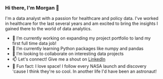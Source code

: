 ### Hi there, I'm Morgan 👋

I'm a data analyst with a passion for healthcare and policy data. I've worked in healthcare for the last several years and am excited to bring the insights I gained there to the world of data analytics.

- 🔭 I’m currently working on expanding my project portfolio to land my first full time data job! 
- 🌱 I’m currently learning Python packages like numpy and pandas
- 👯 I’m looking to collaborate on interesting data projects
- 📫 Let's connect! Give me a shout on [LinkedIn](https://www.linkedin.com/in/morganturner1/)
- 🚀 Fun fact: I love space! I follow every NASA launch and discovery 'cause I think they're so cool. In another life I'd have been an astronaut! 

<!--
**morgan-turner/morgan-turner** is a ✨ _special_ ✨ repository because its `README.md` (this file) appears on your GitHub profile.

Here are some ideas to get you started:

- 🔭 I’m currently working on ...
- 🌱 I’m currently learning ...
- 👯 I’m looking to collaborate on ...
- 🤔 I’m looking for help with ...
- 💬 Ask me about ...
- 📫 How to reach me: ...
- 😄 Pronouns: ...
- ⚡ Fun fact: ...
-->
